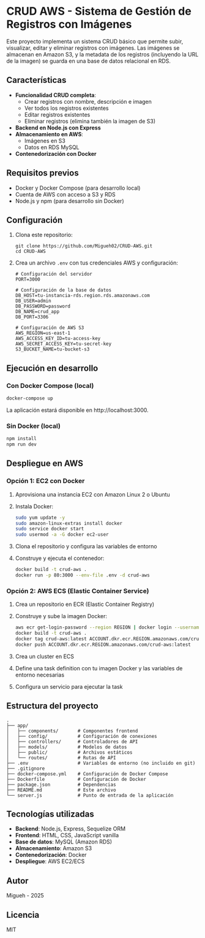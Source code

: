 # CRUD AWS - Sistema de Gestión de Registros con Imágenes

Este proyecto implementa un sistema CRUD básico que permite subir, visualizar, editar y eliminar registros con imágenes. Las imágenes se almacenan en Amazon S3, y la metadata de los registros (incluyendo la URL de la imagen) se guarda en una base de datos relacional en RDS.

## Características

- **Funcionalidad CRUD completa**:
  - Crear registros con nombre, descripción e imagen
  - Ver todos los registros existentes
  - Editar registros existentes
  - Eliminar registros (elimina también la imagen de S3)
- **Backend en Node.js con Express**
- **Almacenamiento en AWS**:
  - Imágenes en S3
  - Datos en RDS MySQL
- **Contenedorización con Docker**

## Requisitos previos

- Docker y Docker Compose (para desarrollo local)
- Cuenta de AWS con acceso a S3 y RDS
- Node.js y npm (para desarrollo sin Docker)

## Configuración

1. Clona este repositorio:
   ```
   git clone https://github.com/Migueh02/CRUD-AWS.git
   cd CRUD-AWS
   ```

2. Crea un archivo `.env` con tus credenciales AWS y configuración:
   ```
   # Configuración del servidor
   PORT=3000

   # Configuración de la base de datos
   DB_HOST=tu-instancia-rds.region.rds.amazonaws.com
   DB_USER=admin
   DB_PASSWORD=password
   DB_NAME=crud_app
   DB_PORT=3306

   # Configuración de AWS S3
   AWS_REGION=us-east-1
   AWS_ACCESS_KEY_ID=tu-access-key
   AWS_SECRET_ACCESS_KEY=tu-secret-key
   S3_BUCKET_NAME=tu-bucket-s3
   ```

## Ejecución en desarrollo

### Con Docker Compose (local)

```bash
docker-compose up
```

La aplicación estará disponible en http://localhost:3000.

### Sin Docker (local)

```bash
npm install
npm run dev
```

## Despliegue en AWS

### Opción 1: EC2 con Docker

1. Aprovisiona una instancia EC2 con Amazon Linux 2 o Ubuntu
2. Instala Docker:
   ```bash
   sudo yum update -y
   sudo amazon-linux-extras install docker
   sudo service docker start
   sudo usermod -a -G docker ec2-user
   ```

3. Clona el repositorio y configura las variables de entorno
4. Construye y ejecuta el contenedor:
   ```bash
   docker build -t crud-aws .
   docker run -p 80:3000 --env-file .env -d crud-aws
   ```

### Opción 2: AWS ECS (Elastic Container Service)

1. Crea un repositorio en ECR (Elastic Container Registry)
2. Construye y sube la imagen Docker:
   ```bash
   aws ecr get-login-password --region REGION | docker login --username AWS --password-stdin ACCOUNT.dkr.ecr.REGION.amazonaws.com
   docker build -t crud-aws .
   docker tag crud-aws:latest ACCOUNT.dkr.ecr.REGION.amazonaws.com/crud-aws:latest
   docker push ACCOUNT.dkr.ecr.REGION.amazonaws.com/crud-aws:latest
   ```

3. Crea un cluster en ECS
4. Define una task definition con tu imagen Docker y las variables de entorno necesarias
5. Configura un servicio para ejecutar la task

## Estructura del proyecto

```
.
├── app/
│   ├── components/       # Componentes frontend
│   ├── config/           # Configuración de conexiones
│   ├── controllers/      # Controladores de API
│   ├── models/           # Modelos de datos
│   ├── public/           # Archivos estáticos
│   └── routes/           # Rutas de API
├── .env                  # Variables de entorno (no incluido en git)
├── .gitignore
├── docker-compose.yml    # Configuración de Docker Compose
├── Dockerfile            # Configuración de Docker
├── package.json          # Dependencias
├── README.md             # Este archivo
└── server.js             # Punto de entrada de la aplicación
```

## Tecnologías utilizadas

- **Backend**: Node.js, Express, Sequelize ORM
- **Frontend**: HTML, CSS, JavaScript vanilla
- **Base de datos**: MySQL (Amazon RDS)
- **Almacenamiento**: Amazon S3
- **Contenedorización**: Docker
- **Despliegue**: AWS EC2/ECS

## Autor

Migueh - 2025

## Licencia

MIT 
